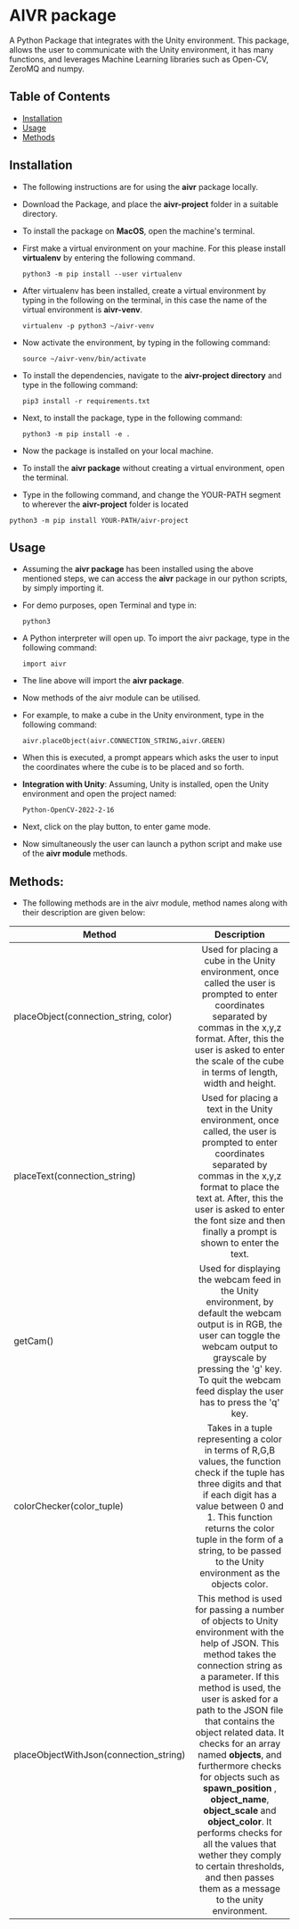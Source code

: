 # AIVR package
A Python Package that integrates with the Unity environment. This package, allows the user to communicate with the Unity environment, it has many functions, and leverages Machine Learning libraries such as Open-CV, ZeroMQ and numpy.

## Table of Contents

- [Installation](#installation)
- [Usage](#usage)
- [Methods](#methods)


## Installation
- The following instructions are for using the **aivr** package locally.
- Download the Package, and place the **aivr-project** folder in a suitable directory.
- To install the package on **MacOS**, open the machine's terminal.
- First make a virtual environment on your machine. For this please install **virtualenv** by entering the following command.
  ```
  python3 -m pip install --user virtualenv
  ```
- After virtualenv has been installed, create a virtual environment by typing in the following on the terminal, in this case
  the name of the virtual environment is **aivr-venv**.
  ```
  virtualenv -p python3 ~/aivr-venv
  ```
- Now activate the environment, by typing in the following command:
  ```
  source ~/aivr-venv/bin/activate 
  ```
- To install the dependencies, navigate to the **aivr-project directory** and type in the following command:
  ```
  pip3 install -r requirements.txt
  ```
- Next, to install the package, type in the following command:
  ```
  python3 -m pip install -e .     

  ```
- Now the package is installed on your local machine.

- To install the **aivr package** without creating a virtual environment, open the terminal.

- Type in the following command, and change the YOUR-PATH segment to wherever the **aivr-project** folder is located

```
python3 -m pip install YOUR-PATH/aivr-project
```

## Usage

- Assuming the **aivr package** has been installed using the above mentioned steps, we can access the **aivr** package in our python scripts, by simply importing it.
- For demo purposes, open Terminal and type in:
    ```
    python3
    ```
- A Python interpreter will open up. To import the aivr package, type in the following command:
    ```
    import aivr
    ```
- The line above will import the **aivr package**.
- Now methods of the aivr module can be utilised.
- For example, to make a cube in the Unity environment, type in the following command:
    ```
    aivr.placeObject(aivr.CONNECTION_STRING,aivr.GREEN)
    ```
- When this is executed, a prompt appears which asks the user to input the coordinates where the cube is to be placed and so forth.
- **Integration with Unity**: Assuming, Unity is installed, open the Unity environment and open the project named:

    ```
    Python-OpenCV-2022-2-16
    ```
- Next, click on the play button, to enter game mode.
- Now simultaneously the user can launch a python script and make use of the **aivr module** methods.

## Methods:

- The following methods are in the aivr module, method names along with their description are given below:

| Method        | Description           |
| ------------- |:-------------:|
| placeObject(connection_string, color)      | Used for placing a cube in the Unity environment, once called the user is prompted to enter coordinates separated by commas in the x,y,z format. After, this the user is asked to enter the scale of the cube in terms of length, width and height. |
| placeText(connection_string)      |  Used for placing a text in the Unity environment, once called, the user is prompted to enter coordinates separated by commas in the x,y,z format to place the text at. After, this the user is asked to enter the font size and then finally a prompt is shown to enter the text.   |
| getCam() | Used for displaying the webcam feed in the Unity environment, by default the webcam output is in RGB, the user can toggle the webcam output to grayscale by pressing the 'g' key. To quit the webcam feed display the user has to press the 'q' key.      |  
| colorChecker(color_tuple) | Takes in a tuple representing a color in terms of R,G,B values, the function check if the tuple has three digits and that if each digit has a value between 0 and 1. This function returns the color tuple in the form of a string, to be passed to the Unity environment as the objects color.    |
| placeObjectWithJson(connection_string) | This method is used for passing a number of objects to Unity environment with the help of JSON. This method takes the connection string as a parameter. If this method is used, the user is asked for a path to the JSON file that contains the object related data. It checks for an array named **objects**, and furthermore checks for objects such as **spawn_position** , **object_name**, **object_scale** and **object_color**. It performs checks for all the values that wether they comply to certain thresholds, and then passes them as a message to the unity environment.    |    
